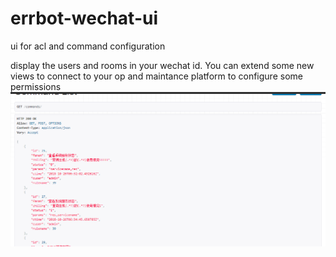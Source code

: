 # errbot-wechat-ui
ui for acl and command configuration

display the users and rooms in your wechat id. 
You can extend some new views to connect to your op and maintance platform to configure some permissions
![image](https://github.com/xzGithu/errbot-wechat-ui/blob/master/images/api.png)

